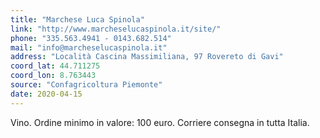 ```yaml
---
title: "Marchese Luca Spinola"
link: "http://www.marcheselucaspinola.it/site/"
phone: "335.563.4941 - 0143.682.514"
mail: "info@marcheselucaspinola.it"
address: "Località Cascina Massimiliana, 97 Rovereto di Gavi"
coord_lat: 44.711275
coord_lon: 8.763443
source: "Confagricoltura Piemonte"
date: 2020-04-15
---
```


Vino. Ordine minimo in valore: 100 euro.
Corriere consegna in tutta Italia.